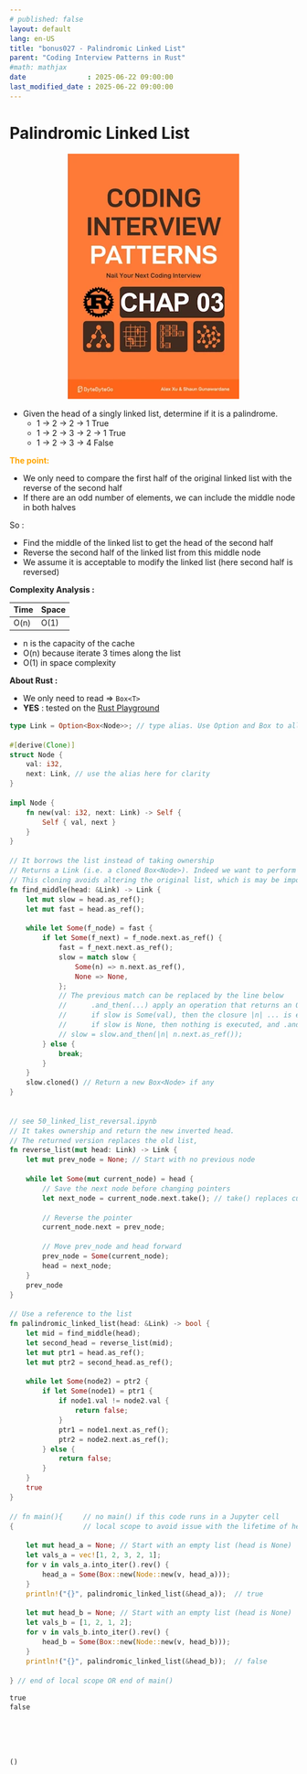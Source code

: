```yaml
---
# published: false
layout: default
lang: en-US
title: "bonus027 - Palindromic Linked List"
parent: "Coding Interview Patterns in Rust"
#math: mathjax
date               : 2025-06-22 09:00:00
last_modified_date : 2025-06-22 09:00:00
---
```


# Palindromic Linked List

<div align="center">
<img src="../assets/chap_03.webp" alt="" width="300" loading="lazy"/>
</div>

* Given the head of a singly linked list, determine if it is a palindrome.
    * 1 -> 2 -> 2 -> 1          True
    * 1 -> 2 -> 3 -> 2 -> 1     True
    * 1 -> 2 -> 3 -> 4          False


<span style="color:orange"><b>The point:</b></span>    
* We only need to compare the first half of the original linked list with the reverse of the second half
* If there are an odd number of elements, we can include the middle node in both halves

So : 
* Find the middle of the linked list to get the head of the second half
* Reverse the second half of the linked list from this middle node
* We assume it is acceptable to modify the linked list (here second half is reversed)

**Complexity Analysis :**

| Time | Space |
|------|-------|
| O(n) | O(1)  | 

* n is the capacity of the cache
* O(n) because iterate 3 times along the list
* O(1) in space complexity






**About Rust :**
* We only need to read => ``Box<T>``
* **YES** : tested on the [Rust Playground](https://play.rust-lang.org/)




<!-- <span style="color:red"><b>TO DO : </b></span> 
* More comments in the source code -->


<!-- * <span style="color:lime"><b>Preferred solution?</b></span>      -->



```rust
type Link = Option<Box<Node>>; // type alias. Use Option and Box to allow an optional pointer to the next node 

#[derive(Clone)]
struct Node {
    val: i32,
    next: Link, // use the alias here for clarity
}

impl Node {
    fn new(val: i32, next: Link) -> Self {
        Self { val, next }
    }
}

// It borrows the list instead of taking ownership
// Returns a Link (i.e. a cloned Box<Node>). Indeed we want to perform a destructive reverse_list on the second half only. 
// This cloning avoids altering the original list, which is may be important
fn find_middle(head: &Link) -> Link {
    let mut slow = head.as_ref();
    let mut fast = head.as_ref();

    while let Some(f_node) = fast {
        if let Some(f_next) = f_node.next.as_ref() {
            fast = f_next.next.as_ref();
            slow = match slow {
                Some(n) => n.next.as_ref(),
                None => None,
            };
            // The previous match can be replaced by the line below
            //      .and_then(...) apply an operation that returns an Option, if and only if the Option is Some(...), otherwise, it returns None.
            //      if slow is Some(val), then the closure |n| ... is executed 
            //      if slow is None, then nothing is executed, and .and_then(...) returns None
            // slow = slow.and_then(|n| n.next.as_ref());
        } else {
            break;
        }
    }
    slow.cloned() // Return a new Box<Node> if any
}


// see 50_linked_list_reversal.ipynb
// It takes ownership and return the new inverted head.
// The returned version replaces the old list, 
fn reverse_list(mut head: Link) -> Link {
    let mut prev_node = None; // Start with no previous node

    while let Some(mut current_node) = head {
        // Save the next node before changing pointers
        let next_node = current_node.next.take(); // take() replaces current_node.next with None and gives its original value

        // Reverse the pointer
        current_node.next = prev_node;

        // Move prev_node and head forward
        prev_node = Some(current_node);
        head = next_node;
    }
    prev_node
}

// Use a reference to the list
fn palindromic_linked_list(head: &Link) -> bool {
    let mid = find_middle(head);
    let second_head = reverse_list(mid);
    let mut ptr1 = head.as_ref();
    let mut ptr2 = second_head.as_ref();

    while let Some(node2) = ptr2 {
        if let Some(node1) = ptr1 {
            if node1.val != node2.val {
                return false;
            }
            ptr1 = node1.next.as_ref();
            ptr2 = node2.next.as_ref();
        } else {
            return false;
        }
    }
    true
}

// fn main(){     // no main() if this code runs in a Jupyter cell 
{                 // local scope to avoid issue with the lifetime of head during borrow

    let mut head_a = None; // Start with an empty list (head is None)
    let vals_a = vec![1, 2, 3, 2, 1];
    for v in vals_a.into_iter().rev() {
        head_a = Some(Box::new(Node::new(v, head_a)));
    }
    println!("{}", palindromic_linked_list(&head_a));  // true
    
    let mut head_b = None; // Start with an empty list (head is None)
    let vals_b = [1, 2, 1, 2];
    for v in vals_b.into_iter().rev() {
        head_b = Some(Box::new(Node::new(v, head_b)));
    }    
    println!("{}", palindromic_linked_list(&head_b));  // false

} // end of local scope OR end of main()    
```

    true
    false





    ()


